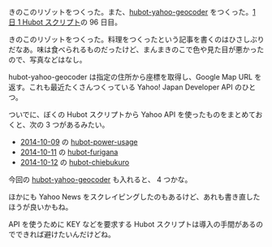 きのこのリゾットをつくった。また、[hubot-yahoo-geocoder][gh:bouzuya/hubot-yahoo-geocoder] をつくった。[1 日 1 Hubot スクリプト][hubot-script-per-day]の 96 日目。

きのこのリゾットをつくった。料理をつくったという記事を書くのはひさしぶりだなあ。味は食べられるものだったけど、まんまきのこで色や見た目が悪かったので、写真などはなし。

hubot-yahoo-geocoder は指定の住所から座標を取得し、Google Map URL を返す。これも最近たくさんつくっている Yahoo! Japan Developer API のひとつ。

ついでに、ぼくの Hubot スクリプトから Yahoo API を使ったものをまとめておくと、次の 3 つがあるみたい。

- [2014-10-09][] の [hubot-power-usage][gh:bouzuya/hubot-power-usage]
- [2014-10-11][] の [hubot-furigana][gh:bouzuya/hubot-furigana]
- [2014-10-12][] の [hubot-chiebukuro][gh:bouzuya/hubot-chiebukuro]

今回の [hubot-yahoo-geocoder][gh:bouzuya/hubot-yahoo-geocoder] も入れると、 4 つかな。

ほかにも Yahoo News をスクレイピングしたのもあるけど、あれも書き直したほうが良いかもね。

API を使うために KEY などを要求する Hubot スクリプトは導入の手間があるのでできれば避けたいんだけどね。

[2014-10-09]: https://blog.bouzuya.net/2014/10/09/
[2014-10-11]: https://blog.bouzuya.net/2014/10/11/
[2014-10-12]: https://blog.bouzuya.net/2014/10/12/
[gh:bouzuya/hubot-chiebukuro]: https://github.com/bouzuya/hubot-chiebukuro
[gh:bouzuya/hubot-furigana]: https://github.com/bouzuya/hubot-furigana
[gh:bouzuya/hubot-power-usage]: https://github.com/bouzuya/hubot-power-usage
[gh:bouzuya/hubot-yahoo-geocoder]: https://github.com/bouzuya/hubot-yahoo-geocoder
[hubot-script-per-day]: https://blog.bouzuya.net/posts?tags=hubot-script-per-day

